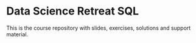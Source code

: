 # Data Science Retreat SQL

This is the course repository with slides, exercises, solutions and support material.
